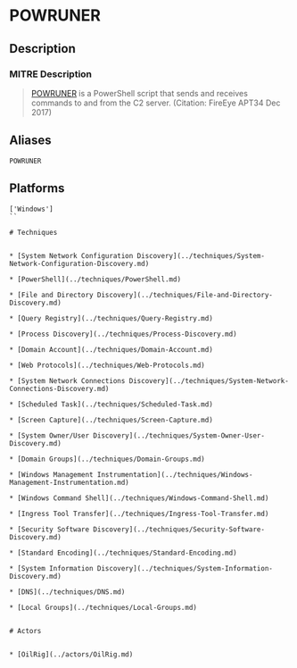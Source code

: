 
# POWRUNER

## Description

### MITRE Description

> [POWRUNER](https://attack.mitre.org/software/S0184) is a PowerShell script that sends and receives commands to and from the C2 server. (Citation: FireEye APT34 Dec 2017)

## Aliases

```
POWRUNER
```

## Platforms

```
['Windows']
``

# Techniques


* [System Network Configuration Discovery](../techniques/System-Network-Configuration-Discovery.md)

* [PowerShell](../techniques/PowerShell.md)
    
* [File and Directory Discovery](../techniques/File-and-Directory-Discovery.md)
    
* [Query Registry](../techniques/Query-Registry.md)
    
* [Process Discovery](../techniques/Process-Discovery.md)
    
* [Domain Account](../techniques/Domain-Account.md)
    
* [Web Protocols](../techniques/Web-Protocols.md)
    
* [System Network Connections Discovery](../techniques/System-Network-Connections-Discovery.md)
    
* [Scheduled Task](../techniques/Scheduled-Task.md)
    
* [Screen Capture](../techniques/Screen-Capture.md)
    
* [System Owner/User Discovery](../techniques/System-Owner-User-Discovery.md)
    
* [Domain Groups](../techniques/Domain-Groups.md)
    
* [Windows Management Instrumentation](../techniques/Windows-Management-Instrumentation.md)
    
* [Windows Command Shell](../techniques/Windows-Command-Shell.md)
    
* [Ingress Tool Transfer](../techniques/Ingress-Tool-Transfer.md)
    
* [Security Software Discovery](../techniques/Security-Software-Discovery.md)
    
* [Standard Encoding](../techniques/Standard-Encoding.md)
    
* [System Information Discovery](../techniques/System-Information-Discovery.md)
    
* [DNS](../techniques/DNS.md)
    
* [Local Groups](../techniques/Local-Groups.md)
    

# Actors


* [OilRig](../actors/OilRig.md)

